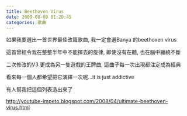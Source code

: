 ```yaml
---
title: Beethoven Virus
date: 2009-08-09 01:20:45
categories: 歌曲
---
```


  
如果我要選出一首世界最佳改篇歌曲, 我一定會選Banya 的beethoven virus  
  
這首曾經令我在整整半年中不能揮去的旋律, 即使沒有在聽, 也在腦中纏繞不斷  
  
二次修改的V3 更成為另一隻遊戲的王牌曲, 這曲子每一次出現都注定成為經典  
  
   
  
看來每一個人都希望把它演繹一次呢...it is just addictive  
  
有人幫我把這個列表造出來了  
  
http://youtube-impeto.blogspot.com/2008/04/ultimate-beethoven-virus.html  